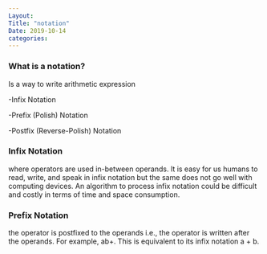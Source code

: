 ```yaml
---
Layout:
Title: "notation"
Date: 2019-10-14
categories:
---
```

### What is a notation?
Is a way to write arithmetic expression 

-Infix Notation

-Prefix (Polish) Notation

-Postfix (Reverse-Polish) Notation

### Infix Notation
where operators are used in-between operands. It is easy for us humans to read, write, and speak in infix notation but the same does not go well with computing devices. An algorithm to process infix notation could be difficult and costly in terms of time and space consumption.

### Prefix Notation
the operator is postfixed to the operands i.e., the operator is written after the operands. For example, ab+. This is equivalent to its infix notation a + b.
